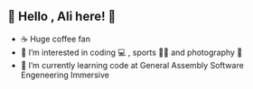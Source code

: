 ## 👋  Hello , Ali here! 👋
- ☕ Huge coffee fan
- 👀 I’m interested in coding :computer: , sports :men_wrestling: and photography :camera_flash:
- 🌱 I’m currently learning code at General Assembly Software Engeneering Immersive

